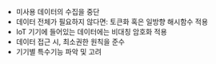 - 미사용 데이터의 수집을 중단
- 데이터 전체가 필요하지 않다면: 토큰화 혹은 일방향 해시함수 적용
- IoT 기기에 들어있는 데이터에는 비대칭 암호화 적용
- 데이터 접근 시, 최소권한 원칙을 준수
- 기기별 특수기능 파악 및 고려
